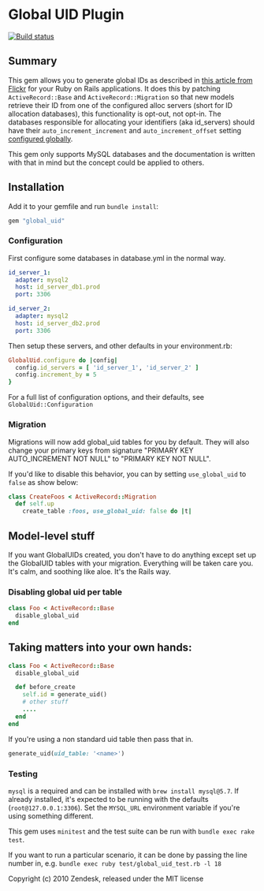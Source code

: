 # Global UID Plugin

[![Build status](https://circleci.com/gh/zendesk/global_uid.svg?style=svg)](https://circleci.com/gh/zendesk/global_uid)

## Summary

This gem allows you to generate global IDs as described in [this article from Flickr](http://code.flickr.com/blog/2010/02/08/ticket-servers-distributed-unique-primary-keys-on-the-cheap/) for your Ruby on Rails applications. It does this by patching
`ActiveRecord::Base` and `ActiveRecord::Migration` so that new models retrieve their ID from one of the configured
alloc servers (short for ID allocation databases), this functionality is opt-out, not opt-in. The databases responsible
for allocating your identifiers (aka id_servers) should have their `auto_increment_increment` and `auto_increment_offset`
setting [configured globally](https://dev.mysql.com/doc/refman/5.7/en/replication-options-master.html#sysvar_auto_increment_increment).

This gem only supports MySQL databases and the documentation is written with that in mind but the concept could be applied to others.

## Installation

Add it to your gemfile and run `bundle install`:

```rb
gem "global_uid"
```

### Configuration

First configure some databases in database.yml in the normal way.

```yml
id_server_1:
  adapter: mysql2
  host: id_server_db1.prod
  port: 3306

id_server_2:
  adapter: mysql2
  host: id_server_db2.prod
  port: 3306
```

Then setup these servers, and other defaults in your environment.rb:

```rb
GlobalUid.configure do |config|
  config.id_servers = [ 'id_server_1', 'id_server_2' ]
  config.increment_by = 5
}
```

For a full list of configuration options, and their defaults, see `GlobalUid::Configuration`

### Migration

Migrations will now add global_uid tables for you by default.  They will also change
your primary keys from signature "PRIMARY KEY AUTO_INCREMENT NOT NULL" to "PRIMARY KEY NOT NULL".

If you'd like to disable this behavior, you can by setting `use_global_uid` to `false` as show
below:

```rb
class CreateFoos < ActiveRecord::Migration
  def self.up
    create_table :foos, use_global_uid: false do |t|
```

## Model-level stuff

If you want GlobalUIDs created, you don't have to do anything except set up the GlobalUID tables
with your migration.  Everything will be taken care you.  It's calm, and soothing like aloe.
It's the Rails way.


### Disabling global uid per table

```rb
class Foo < ActiveRecord::Base
  disable_global_uid
end
````


## Taking matters into your own hands:

```rb
class Foo < ActiveRecord::Base
  disable_global_uid

  def before_create
    self.id = generate_uid()
    # other stuff
    ....
  end
end
```

If you're using a non standard uid table then pass that in.

```rb
generate_uid(uid_table: '<name>')
```

### Testing

`mysql` is a required and can be installed with `brew install mysql@5.7`.
If already installed, it's expected to be running with the defaults (`root@127.0.0.1:3306`).
Set the `MYSQL_URL` environment variable if you're using something different.

This gem uses `minitest` and the test suite can be run with `bundle exec rake test`.

If you want to run a particular scenario, it can be done by passing the line number in, e.g. `bundle exec ruby test/global_uid_test.rb -l 18`

Copyright (c) 2010 Zendesk, released under the MIT license
